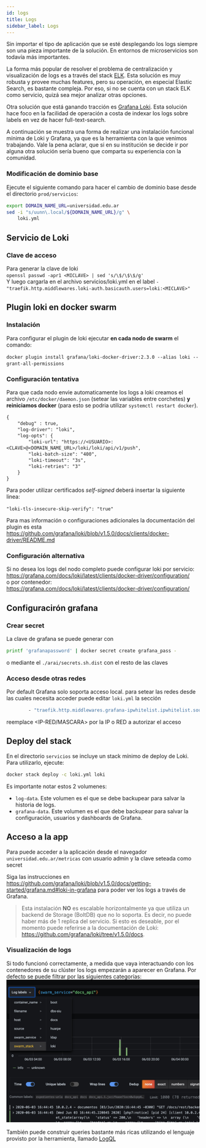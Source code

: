 ```yaml
---
id: logs
title: Logs
sidebar_label: Logs
---
```


Sin importar el tipo de aplicación que se esté desplegando los logs siempre son una pieza importante de la solución.
En entornos de microservicios son todavía más importantes. 

La forma más popular de resolver el problema de centralización y visualización de logs es a través del stack [ELK](https://www.elastic.co/what-is/elk-stack). Esta solución es muy robusta y provee muchas features, pero su operación, en especial Elastic Search, es bastante compleja. Por eso, si no se cuenta con un stack ELK como servicio, quizá sea mejor analizar otras opciones.

Otra solución que está ganando tracción es [Grafana Loki](https://grafana.com/oss/loki/). Esta solución hace foco en la facilidad de operación a costa de indexar los logs sobre labels en vez de hacer full-text-search.

A continuación se muestra una forma de realizar una instalación funcional mínima de Loki y Grafana, ya que es la herramienta con la que venimos trabajando. Vale la pena aclarar, que si en su institución se decide ir por alguna otra solución sería bueno que comparta su experiencia con la comunidad.

### Modificación de dominio base
Ejecute el siguiente comando para hacer el cambio de dominio base desde el directorio `prod/servicios`:
```bash
export DOMAIN_NAME_URL=universidad.edu.ar
sed -i "s/uunn\.local/${DOMAIN_NAME_URL}/g" \
    loki.yml
```

## Servicio de Loki  
### Clave de acceso
Para generar la clave de loki  
`openssl passwd -apr1 <MICLAVE> | sed 's/\$/\$\$/g'`  
Y luego cargarla en el archivo servicios/loki.yml en el label `- "traefik.http.middlewares.loki-auth.basicauth.users=loki:<MICLAVE>"`  

## Plugin loki en docker swarm  
### Instalación  
Para configurar el plugin de loki ejecutar **en cada nodo de swarm** el comando:

`docker plugin install grafana/loki-docker-driver:2.3.0 --alias loki --grant-all-permissions`

### Configuración tentativa
Para que cada nodo envie automaticamente los logs a loki creamos el archivo `/etc/docker/daemon.json` (setear las variables entre corchetes) **y reiniciamos docker** (para esto se podria utilizar `systemctl restart docker`).  

```
{
    "debug" : true,
    "log-driver": "loki",
    "log-opts": {
        "loki-url": "https://<USUARIO>:<CLAVE>@<DOMAIN_NAME_URL>/loki/loki/api/v1/push",
        "loki-batch-size": "400",
        "loki-timeout": "3s",
        "loki-retries": "3"
    }
}
```
Para poder utilizar certificados *self-signed* deberá insertar la siguiente linea: 

` "loki-tls-insecure-skip-verify": "true" `

Para mas información o configuraciones adicionales la documentación del plugin es esta https://github.com/grafana/loki/blob/v1.5.0/docs/clients/docker-driver/README.md    
### Configuración alternativa
Si no desea los logs del nodo completo puede configurar loki por servicio:    
https://grafana.com/docs/loki/latest/clients/docker-driver/configuration/    
o por contenedor:  
https://grafana.com/docs/loki/latest/clients/docker-driver/configuration/  

## Configuracirón grafana  
### Crear secret  
La clave de grafana se puede generar con
```bash
printf 'grafanapassword' | docker secret create grafana_pass -
```
o mediante el `./arai/secrets.sh.dist` con el resto de las claves

### Acceso desde otras redes
Por default Grafana solo soporta acceso local. para setear las redes desde las cuales necesita acceder puede editar `loki.yml` la sección
```bash
        - "traefik.http.middlewares.grafana-ipwhitelist.ipwhitelist.sourcerange=127.0.0.1/32,<IP-RED/MASCARA>"
```
reemplace <IP-RED/MASCARA> por la IP o RED a autorizar el acceso

## Deploy del stack
En el directorio `servicios` se incluye un stack mínimo de deploy de Loki. Para utilizarlo, ejecute:
```bash
docker stack deploy -c loki.yml loki
```
Es importante notar estos 2 volumenes:
* `log-data`. Este volumen es el que se debe backupear para salvar la historia de logs.  
* `grafana-data`. Este volumen es el que debe backupear para salvar la configuración, usuarios y dashboards de Grafana.

## Acceso a la app
Para puede acceder a la aplicación desde el navegador `universidad.edu.ar/metricas` con usuario admin y la clave seteada como secret

Siga las instrucciones en https://github.com/grafana/loki/blob/v1.5.0/docs/getting-started/grafana.md#loki-in-grafana para poder ver los logs a través de Grafana.

> Esta instalación **NO** es escalable horizontalmente ya que utiliza un backend de Storage (BoltDB) que no lo soporta. Es decir, no puede haber más de 1 replica del servicio. Si esto es deseable, por el momento puede referirse a la documentación de Loki: https://github.com/grafana/loki/tree/v1.5.0/docs.


### Visualización de logs
Si todo funcionó correctamente, a medida que vaya interactuando con los contenedores de su clúster los logs empezarán a aparecer en Grafana. Por defecto se puede filtrar por las siguientes categorías:
![Log Labels](assets/loki1.jpeg)

También puede construir queries bastante más ricas utilizando el lenguaje provisto por la herramienta, llamado [LogQL](https://github.com/grafana/loki/blob/master/docs/logql.md)
